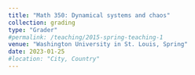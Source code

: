 ```yaml
---
title: "Math 350: Dynamical systems and chaos"
collection: grading
type: "Grader"
#permalink: /teaching/2015-spring-teaching-1
venue: "Washington University in St. Louis, Spring"
date: 2023-01-25
#location: "City, Country"
---
```





